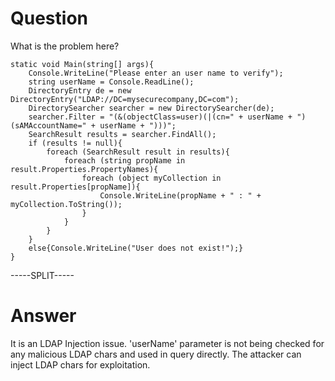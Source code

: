 # Question
 
What is the problem here?
 
```
static void Main(string[] args){
    Console.WriteLine("Please enter an user name to verify");
    string userName = Console.ReadLine();
    DirectoryEntry de = new DirectoryEntry("LDAP://DC=mysecurecompany,DC=com");
    DirectorySearcher searcher = new DirectorySearcher(de);
    searcher.Filter = "(&(objectClass=user)(|(cn=" + userName + ")(sAMAccountName=" + userName + ")))"; 
    SearchResult results = searcher.FindAll();
    if (results != null){
        foreach (SearchResult result in results){
            foreach (string propName in result.Properties.PropertyNames){
                foreach (object myCollection in result.Properties[propName]){
                    Console.WriteLine(propName + " : " + myCollection.ToString());
                }
            }
        }
    }
    else{Console.WriteLine("User does not exist!");}
}
```
 
-----SPLIT-----
 
# Answer

It is an LDAP Injection issue. 'userName' parameter is not being checked for any malicious LDAP chars and used in query directly. The attacker can inject LDAP chars for exploitation.

